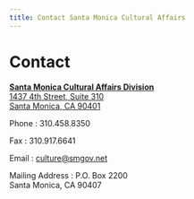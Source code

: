 ```yaml
---
title: Contact Santa Monica Cultural Affairs
---
```


Contact
=====

[**Santa Monica Cultural Affairs Division**  
1437 4th Street, Suite 310  
Santa Monica, CA 90401](https://www.google.com/maps/place/1437+4th+St,+Santa+Monica,+CA+90401/)

Phone
: 310.458.8350

Fax
: 310.917.6641

Email
: [culture@smgov.net](mailto:culture@smgov.net)

Mailing Address
: P.O. Box 2200<br />Santa Monica, CA 90407
